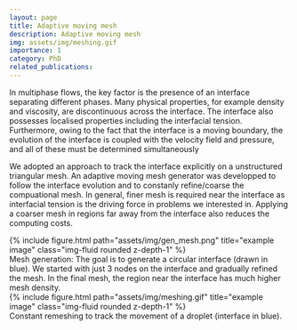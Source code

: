 ```yaml
---
layout: page
title: Adaptive moving mesh 
description: Adaptive moving mesh
img: assets/img/meshing.gif
importance: 1
category: PhD
related_publications: 
---
```


In multiphase flows, the key factor is the presence of an interface separating different phases. Many physical properties, for example density and viscosity, are discontinuous across the interface. The interface also possesses localised properties including the interfacial tension. Furthermore, owing to the fact that the interface is a moving boundary, the evolution of the interface is coupled with the velocity field and pressure, and all of these must be determined simultaneously

We adopted an approach to track the interface explicitly on a unstructured triangular mesh. An adaptive moving mesh generator was developped to follow the interface evolution and to constanly refine/coarse the compuational mesh. In general, finer mesh is required near the interface as interfacial tension is the driving force in problems we interested in. Applying a coarser mesh in regions far away from the interface also reduces the computing costs.


<div class="row justify-content-center">
<div class = "center">
<div class="col-sm">
{% include figure.html path="assets/img/gen_mesh.png" title="example image" class="img-fluid rounded z-depth-1" %}
</div>
</div>
</div>
<div class="caption">
Mesh generation: The goal is to generate a circular interface (drawn in blue). We started with just 3 nodes on the interface and gradually refined the mesh. In the final mesh, the region near the interface has much higher mesh density.
</div>

<div class="row justify-content-center">
<div class = "center">
<div class="col-sm">
{% include figure.html path="assets/img/meshing.gif" title="example image" class="img-fluid rounded z-depth-1" %}
</div>
</div>
</div>
<div class="caption">
Constant remeshing to track the movement of a droplet (interface in blue).
</div>


